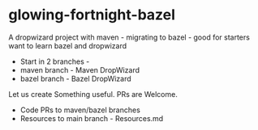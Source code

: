 # glowing-fortnight-bazel
A dropwizard project with maven - migrating to bazel - good for starters want to learn bazel and dropwizard

* Start in  2 branches -
* maven branch - Maven DropWizard
* bazel branch - Bazel DropWizard

Let us create Something useful. 
PRs are Welcome.

* Code PRs to maven/bazel branches
* Resources to main branch - Resources.md
